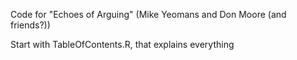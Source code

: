 Code for "Echoes of Arguing" (Mike Yeomans and Don Moore (and friends?))

Start with TableOfContents.R, that explains everything

